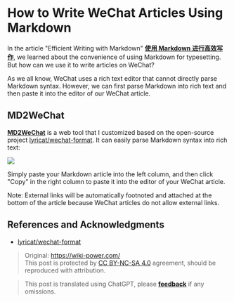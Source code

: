 # How to Write WeChat Articles Using Markdown

In the article "Efficient Writing with Markdown" [**使用 Markdown 进行高效写作**](https://wiki-power.com/en/%E4%BD%BF%E7%94%A8Markdown%E8%BF%9B%E8%A1%8C%E9%AB%98%E6%95%88%E5%86%99%E4%BD%9C), we learned about the convenience of using Markdown for typesetting. But how can we use it to write articles on WeChat?

As we all know, WeChat uses a rich text editor that cannot directly parse Markdown syntax. However, we can first parse Markdown into rich text and then paste it into the editor of our WeChat article.

## MD2WeChat

[**MD2WeChat**](https://md2wechat.wiki-power.com/) is a web tool that I customized based on the open-source project [lyricat/wechat-format](https://github.com/lyricat/wechat-format). It can easily parse Markdown syntax into rich text:

[![](https://f004.backblazeb2.com/file/wiki-media/img/20210216125752.png)](https://md2wechat.wiki-power.com/)

Simply paste your Markdown article into the left column, and then click "Copy" in the right column to paste it into the editor of your WeChat article.

Note: External links will be automatically footnoted and attached at the bottom of the article because WeChat articles do not allow external links.

## References and Acknowledgments

- [lyricat/wechat-format](https://github.com/lyricat/wechat-format)

> Original: <https://wiki-power.com/>  
> This post is protected by [CC BY-NC-SA 4.0](https://creativecommons.org/licenses/by/4.0/deed.en) agreement, should be reproduced with attribution.

> This post is translated using ChatGPT, please [**feedback**](https://github.com/linyuxuanlin/Wiki_MkDocs/issues/new) if any omissions.